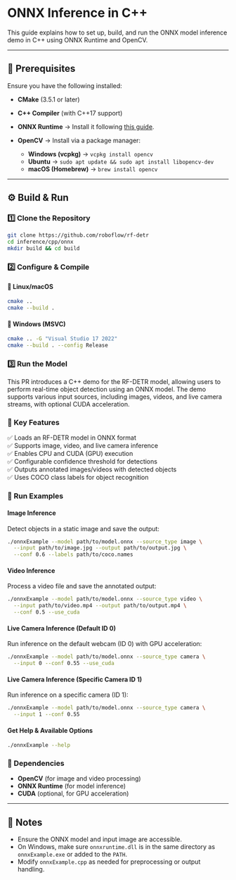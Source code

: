 # ONNX Inference in C++

This guide explains how to set up, build, and run the ONNX model inference demo in C++ using ONNX Runtime and OpenCV.

---

## 📌 Prerequisites

Ensure you have the following installed:

- **CMake** (3.5.1 or later)
- **C++ Compiler** (with C++17 support)
- **ONNX Runtime** → Install it following [this guide](https://onnxruntime.ai/docs/genai/howto/install.html).
- **OpenCV** → Install via a package manager:

  - **Windows (vcpkg)** → `vcpkg install opencv`
  - **Ubuntu** → `sudo apt update && sudo apt install libopencv-dev`
  - **macOS (Homebrew)** → `brew install opencv`

---

## ⚙️ Build & Run

### 1️⃣ Clone the Repository
```sh
git clone https://github.com/roboflow/rf-detr
cd inference/cpp/onnx
mkdir build && cd build
```

### 2️⃣ Configure & Compile

#### **🔹 Linux/macOS**
```sh
cmake ..
cmake --build .
```

#### **🔹 Windows (MSVC)**
```sh
cmake .. -G "Visual Studio 17 2022"
cmake --build . --config Release
```

### 3️⃣ Run the Model

This PR introduces a C++ demo for the RF-DETR model, allowing users to perform real-time object detection using an ONNX model. The demo supports various input sources, including images, videos, and live camera streams, with optional CUDA acceleration.

### 🔹 Key Features
✅ Loads an RF-DETR model in ONNX format  
✅ Supports image, video, and live camera inference  
✅ Enables CPU and CUDA (GPU) execution  
✅ Configurable confidence threshold for detections  
✅ Outputs annotated images/videos with detected objects  
✅ Uses COCO class labels for object recognition  

### 🔹 Run Examples

#### **Image Inference**
Detect objects in a static image and save the output:
```sh
./onnxExample --model path/to/model.onnx --source_type image \
  --input path/to/image.jpg --output path/to/output.jpg \
  --conf 0.6 --labels path/to/coco.names
```

#### **Video Inference**
Process a video file and save the annotated output:
```sh
./onnxExample --model path/to/model.onnx --source_type video \
  --input path/to/video.mp4 --output path/to/output.mp4 \
  --conf 0.5 --use_cuda
```

#### **Live Camera Inference (Default ID 0)**
Run inference on the default webcam (ID 0) with GPU acceleration:
```sh
./onnxExample --model path/to/model.onnx --source_type camera \
  --input 0 --conf 0.55 --use_cuda
```

#### **Live Camera Inference (Specific Camera ID 1)**
Run inference on a specific camera (ID 1):
```sh
./onnxExample --model path/to/model.onnx --source_type camera \
  --input 1 --conf 0.55
```

#### **Get Help & Available Options**
```sh
./onnxExample --help
```

### 🔹 Dependencies
- **OpenCV** (for image and video processing)
- **ONNX Runtime** (for model inference)
- **CUDA** (optional, for GPU acceleration)

---

## 📝 Notes

- Ensure the ONNX model and input image are accessible.
- On Windows, make sure `onnxruntime.dll` is in the same directory as `onnxExample.exe` or added to the `PATH`.
- Modify `onnxExample.cpp` as needed for preprocessing or output handling.

